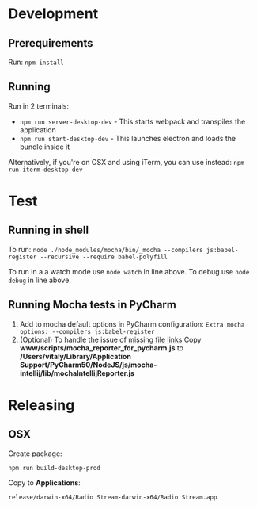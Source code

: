 Development
=======

Prerequirements
-------------
Run: `npm install`

Running
-------

Run in 2 terminals:
* `npm run server-desktop-dev` - This starts webpack and transpiles the application
* `npm run start-desktop-dev` - This launches electron and loads the bundle inside it

Alternatively, if you're on OSX and using iTerm, you can use instead: `npm run iterm-desktop-dev`

Test
====

Running in shell
----------------
To run: `node ./node_modules/mocha/bin/_mocha --compilers js:babel-register --recursive --require babel-polyfill`

To run in a a watch mode use `node watch` in line above.
To debug use `node debug` in line above.


Running Mocha tests in PyCharm
------------------------------

1. Add to mocha default options in PyCharm configuration: `Extra mocha options: --compilers js:babel-register`
1. (Optional) To handle the issue of [missing file links](https://intellij-support.jetbrains.com/hc/en-us/community/posts/203331070-File-name-isn-t-clickable-in-Mocha-output)
   Copy **www/scripts/mocha_reporter_for_pycharm.js** to **/Users/vitaly/Library/Application Support/PyCharm50/NodeJS/js/mocha-intellij/lib/mochaIntellijReporter.js**

Releasing
==========

OSX
----

Create package: 

`npm run build-desktop-prod`

Copy to **Applications**:

`release/darwin-x64/Radio Stream-darwin-x64/Radio Stream.app`